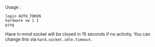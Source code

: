 Usage :

    login AUTH_TOKEN
    hardware vw 1 1
    ping
    
Have in mind socket will be closed in 15 seconds if no activity. You can change this via ```hard.socket.idle.timeout```.
